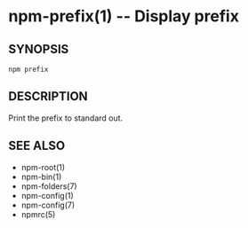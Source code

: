 npm-prefix(1) -- Display prefix
===============================

## SYNOPSIS

    npm prefix

## DESCRIPTION

Print the prefix to standard out.

## SEE ALSO

* npm-root(1)
* npm-bin(1)
* npm-folders(7)
* npm-config(1)
* npm-config(7)
* npmrc(5)
